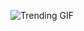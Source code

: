 ![Trending GIF](https://media0.giphy.com/media/v1.Y2lkPThiYjIxNzcyNXRjYmZpd210cmNoeml3anVqZzF5aHljMWxmczYwbjkycGZiaDVsdiZlcD12MV9naWZzX3NlYXJjaCZjdD1n/wQAbcl6iDnawokpLj9/giphy.gif)
